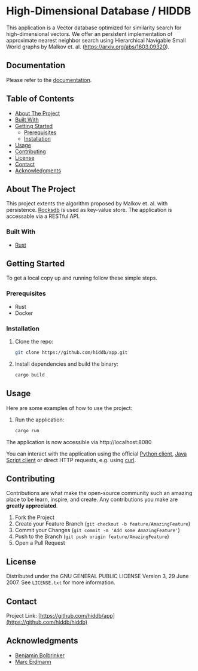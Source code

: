 
# High-Dimensional Database / HIDDB

This application is a Vector database optimized for similarity search for high-dimensional vectors. 
We offer an persistent implementation of approximate nearest neighbor search using Hierarchical Navigable Small World graphs by Malkov et. al. (https://arxiv.org/abs/1603.09320).

## Documentation

Please refer to the [documentation](https://docs.hiddb.bebo.tech/).

## Table of Contents

- [About The Project](#about-the-project)
- [Built With](#built-with)
- [Getting Started](#getting-started)
  - [Prerequisites](#prerequisites)
  - [Installation](#installation)
- [Usage](#usage)
- [Contributing](#contributing)
- [License](#license)
- [Contact](#contact)
- [Acknowledgments](#acknowledgments)

## About The Project

This project extents the algorithm proposed by Malkov et. al. with persistence. [Rocksdb](https://rocksdb.org/) is used as key-value store.
The application is accessable via a RESTful API.

### Built With

- [Rust](https://www.rust-lang.org/)

## Getting Started

To get a local copy up and running follow these simple steps.

### Prerequisites

- Rust
- Docker

### Installation

1. Clone the repo:
   ```sh
   git clone https://github.com/hiddb/app.git
   ```
2. Install dependencies and build the binary:
   ```sh
   cargo build
   ```

## Usage

Here are some examples of how to use the project:

1. Run the application:
   ```sh
   cargo run
   ```
The application is now accessible via http://localhost:8080

You can interact with the application using the official [Python client](https://pypi.org/project/hiddb/), [Java Script client](https://www.npmjs.com/package/hiddb) or direct HTTP requests, e.g. using [curl](https://curl.se/).

## Contributing

Contributions are what make the open-source community such an amazing place to be learn, inspire, and create. Any contributions you make are **greatly appreciated**.

1. Fork the Project
2. Create your Feature Branch (`git checkout -b feature/AmazingFeature`)
3. Commit your Changes (`git commit -m 'Add some AmazingFeature'`)
4. Push to the Branch (`git push origin feature/AmazingFeature`)
5. Open a Pull Request

## License

Distributed under the GNU GENERAL PUBLIC LICENSE Version 3, 29 June 2007. See `LICENSE.txt` for more information.

## Contact

Project Link: [https://github.com/hiddb/app](https://github.com/hiddb/hiddb)

## Acknowledgments

- [Benjamin Bolbrinker](https://github.com/benjaminbolbrinker)
- [Marc Erdmann](https://github.com/MarcErdmann)
